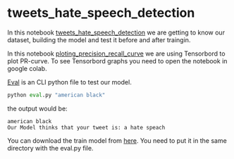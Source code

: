# tweets_hate_speech_detection

In this notebook [tweets_hate_speech_detection](https://github.com/YamenHabib/tweets_hate_speech_detection/blob/main/tweets_hate_speech_detection.ipynb) we are getting to know our dataset, building the model and test it before and after traingin.

In this notebook [ploting_precision_recall_curve](https://github.com/YamenHabib/tweets_hate_speech_detection/blob/main/ploting_precision_recall_curve.ipynb) we are using Tensorbord to plot PR-curve. To see Tensorbord graphs you need to open the notebook in google colab.

[Eval](https://github.com/YamenHabib/tweets_hate_speech_detection/blob/main/eval.py) is an CLI python file to test our model. 

``` python
python eval.py "american black"
```
the output would be: 
```
american black
Our Model thinks that your tweet is: a hate speach
```

You can download the train model from [here](https://drive.google.com/file/d/1-ObPKmSgN8Pprmz9S02L02pi1qjCgBUE/view?usp=sharing).
You need to put it in the same directory with the eval.py file.
